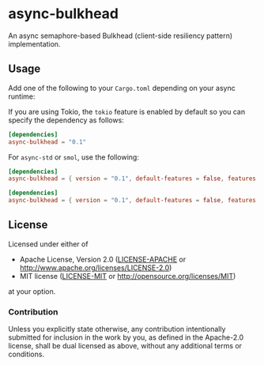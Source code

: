 # async-bulkhead

An async semaphore-based Bulkhead (client-side resiliency pattern) implementation.

## Usage

Add one of the following to your `Cargo.toml` depending on your async runtime:

If you are using Tokio, the `tokio` feature is enabled by default so you
can specify the dependency as follows:
```toml
[dependencies]
async-bulkhead = "0.1"
```

For `async-std` or `smol`, use the following:

```toml
[dependencies]
async-bulkhead = { version = "0.1", default-features = false, features = ["rt-async-std"] }
```

```toml
[dependencies]
async-bulkhead = { version = "0.1", default-features = false, features = ["rt-smol"] }
```

## License

Licensed under either of

 * Apache License, Version 2.0 ([LICENSE-APACHE](LICENSE-APACHE) or http://www.apache.org/licenses/LICENSE-2.0)
 * MIT license ([LICENSE-MIT](LICENSE-MIT) or http://opensource.org/licenses/MIT)

at your option.

### Contribution

Unless you explicitly state otherwise, any contribution intentionally submitted
for inclusion in the work by you, as defined in the Apache-2.0 license, shall be
dual licensed as above, without any additional terms or conditions.
